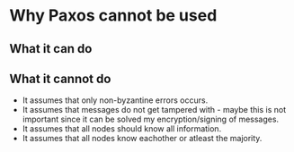 # Why Paxos cannot be used

## What it can do


## What it cannot do
- It assumes that only non-byzantine errors occurs.
- It assumes that messages do not get tampered with - maybe this is not important since it can be solved my encryption/signing of messages.
- It assumes that all nodes should know all information.
- It assumes that all nodes know eachother or atleast the majority.